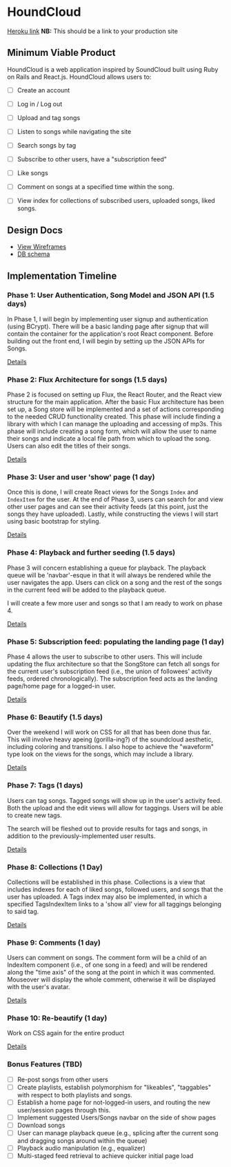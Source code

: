 # HoundCloud

[Heroku link][heroku] **NB:** This should be a link to your production site

[heroku]: http://www.herokuapp.com

## Minimum Viable Product

HoundCloud is a web application inspired by SoundCloud built using Ruby on Rails and React.js. HoundCloud allows users to:

<!-- This is a Markdown checklist. Use it to keep track of your progress! -->

- [ ] Create an account
- [ ] Log in / Log out
- [ ] Upload and tag songs
- [ ] Listen to songs while navigating the site
- [ ] Search songs by tag
- [ ] Subscribe to other users, have a "subscription feed"
- [ ] Like songs
- [ ] Comment on songs at a specified time within the song.
- [ ] View index for collections of subscribed users, uploaded songs, liked songs.


## Design Docs
* [View Wireframes][view]
* [DB schema][schema]

[view]: ./docs/views.md
[schema]: ./docs/schema.md

## Implementation Timeline

### Phase 1: User Authentication, Song Model and JSON API (1.5 days)

In Phase 1, I will begin by implementing user signup and authentication (using
BCrypt). There will be a basic landing page after signup that will contain the
container for the application's root React component. Before building out the
front end, I will begin by setting up the JSON APIs for Songs.

[Details][phase-one]

### Phase 2: Flux Architecture for songs (1.5 days)

Phase 2 is focused on setting up Flux, the React Router, and the React view structure for the main application. After the basic Flux architecture has been set up, a Song store will be implemented and a set of actions corresponding to the needed CRUD functionality created.  This phase will include finding a library with which I can manage the uploading and accessing of mp3s.  This phase will include creating a song form, which will allow the user to name their songs and indicate a local file path from which to upload the song.  Users can also edit the titles of their songs.

[Details][phase-two]

### Phase 3: User  and user 'show' page (1 day)
Once this is done, I will create React views for the Songs `Index` and `IndexItem` for the user. At the end of Phase 3, users can search for and view other user pages and can see their activity feeds (at this point, just the songs they have uploaded). Lastly, while constructing the views I will start using basic bootstrap for styling.

[Details][phase-three]

### Phase 4: Playback and further seeding (1.5 days)

Phase 3 will concern establishing a queue for playback.  The playback queue will be 'navbar'-esque in that it will always be rendered while the user navigates the app.  Users can click on a song and the rest of the songs in the current feed will be added to the playback queue.

I will create a few more user and songs so that I am ready to work on phase 4.

[Details][phase-four]

### Phase 5: Subscription feed: populating the landing page (1 day)

Phase 4 allows the user to subscribe to other users. This will include updating the flux architecture so that the SongStore can fetch all songs for the current user's subscription feed (i.e., the union of followees' activity feeds, ordered chronologically).  The subscription feed acts as the landing page/home page for a logged-in user.

[Details][phase-five]

### Phase 6: Beautify (1.5 days)

Over the weekend I will work on CSS for all that has been done thus far.  This will involve heavy apeing (gorilla-ing?) of the soundcloud aesthetic, including coloring and transitions.  I also hope to achieve the "waveform" type look on the views for the songs, which may include a library.

[Details][phase-six]

### Phase 7: Tags (1 days)

Users can tag songs.  Tagged songs will show up in the user's activity feed.  Both the upload and the edit views will allow for taggings.  Users will be able to create new tags.

The search will be fleshed out to provide results for tags and songs, in addition to the previously-implemented user results.

[Details][phase-seven]

### Phase 8: Collections (1 Day)

Collections will be established in this phase.  Collections is a view that includes indexes for each of liked songs, followed users, and songs that the user has uploaded. A Tags index may also be implemented, in which a specified TagsIndexItem links to a 'show all' view for all taggings belonging to said tag.

[Details][phase-eight]

### Phase 9: Comments (1 day)

Users can comment on songs.  The comment form will be a child of an IndexItem component (i.e., of one song in a feed) and will be rendered along the "time axis" of the song at the point in which it was commented.  Mouseover will display the whole comment, otherwise it will be displayed with the user's avatar.

[Details][phase-nine]

### Phase 10: Re-beautify (1 day)

Work on CSS again for the entire product

[Details][phase-ten]


### Bonus Features (TBD)
- [ ] Re-post songs from other users
- [ ] Create playlists, establish polymorphism for "likeables", "taggables" with respect to both playlists and songs.
- [ ] Establish a home page for not-logged-in users, and routing the new user/session pages through this.
- [ ] Implement suggested Users/Songs navbar on the side of show pages
- [ ] Download songs
- [ ] User can manage playback queue (e.g., splicing after the current song and dragging songs around within the queue)
- [ ] Playback audio manipulation (e.g., equalizer)
- [ ] Multi-staged feed retrieval to achieve quicker initial page load

[phase-one]: ./docs/phases/phase1.md
[phase-two]: ./docs/phases/phase2.md
[phase-three]: ./docs/phases/phase3.md
[phase-four]: ./docs/phases/phase4.md
[phase-five]: ./docs/phases/phase5.md
[phase-six]: ./docs/phases/phase6.md
[phase-seven]: ./docs/phases/phase7.md
[phase-eight]: ./docs/phases/phase8.md
[phase-nine]: ./docs/phases/phase9.md
[phase-ten]: ./docs/phases/phase10.md
